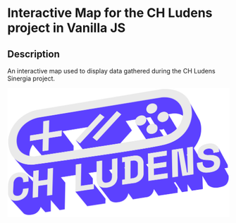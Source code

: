 # Interactive Map for the CH Ludens project in Vanilla JS

## Description

An interactive map used to display data gathered during the CH Ludens Sinergia project.

![Dashboard view](/img/ch_ludens_logo.png)